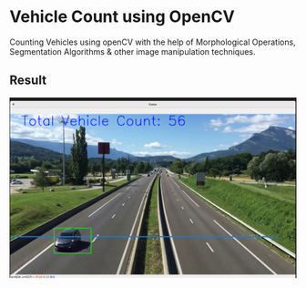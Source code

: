 

# Vehicle Count using OpenCV

Counting Vehicles using openCV with the help of Morphological Operations, Segmentation Algorithms & other image manipulation techniques. 

##  Result

![alt text](https://github.com/adnankarim/computer-vision/blob/master/Vehicle%20Counting/images/res.png)